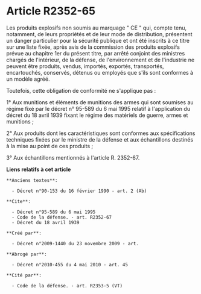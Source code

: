 # Article R2352-65

Les produits explosifs non soumis au marquage " CE " qui, compte tenu, notamment, de leurs propriétés et de leur mode de
distribution, présentent un danger particulier pour la sécurité publique et ont été inscrits à ce titre sur une liste fixée,
après avis de la commission des produits explosifs prévue au chapitre 1er du présent titre, par arrêté conjoint des ministres
chargés de l'intérieur, de la défense, de l'environnement et de l'industrie ne peuvent être produits, vendus, importés,
exportés, transportés, encartouchés, conservés, détenus ou employés que s'ils sont conformes à un modèle agréé. 

Toutefois, cette obligation de conformité ne s'applique pas : 

1° Aux munitions et éléments de munitions des armes qui sont soumises au régime fixé par le décret n° 95-589 du 6 mai 1995
relatif à l'application du décret du 18 avril 1939 fixant le régime des matériels de guerre, armes et munitions ; 

2° Aux produits dont les caractéristiques sont conformes aux spécifications techniques fixées par le ministre de la défense
et aux échantillons destinés à la mise au point de ces produits ; 

3° Aux échantillons mentionnés à l'article R. 2352-67.

**Liens relatifs à cet article**

	**Anciens textes**:

	  - Décret n°90-153 du 16 février 1990 - art. 2 (Ab)

	**Cite**:

	  - Décret n°95-589 du 6 mai 1995
	  - Code de la défense. - art. R2352-67
	  - Décret du 18 avril 1939

	**Créé par**:

	  - Décret n°2009-1440 du 23 novembre 2009 - art.

	**Abrogé par**:

	  - Décret n°2010-455 du 4 mai 2010 - art. 45

	**Cité par**:

	  - Code de la défense. - art. R2353-5 (VT)
